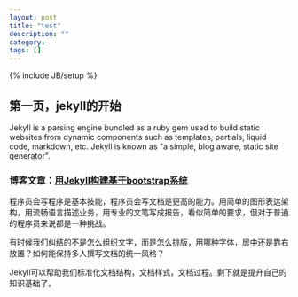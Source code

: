 ```yaml
---
layout: post
title: "test"
description: ""
category: 
tags: []
---
```

{% include JB/setup %}
## 第一页，jekyll的开始

Jekyll is a parsing engine bundled as a ruby gem used to build static websites from
dynamic components such as templates, partials, liquid code, markdown, etc. Jekyll is known as "a simple, blog aware, static site generator".

### 博客文章：[用Jekyll构建基于bootstrap系统](http://blog.fens.me/jekyll-bootstarp-doc/)

程序员会写程序是基本技能，程序员会写文档是更高的能力。用简单的图形表达架构，用流畅语言描述业务，用专业的文笔写成报告，看似简单的要求，但对于普通的程序员来说都是一种挑战。

有时候我们纠结的不是怎么组织文字，而是怎么排版，用哪种字体，居中还是靠右放置？如何能保持多人撰写文档的统一风格？

Jekyll可以帮助我们标准化文档结构，文档样式，文档过程。剩下就是提升自己的知识基础了。
